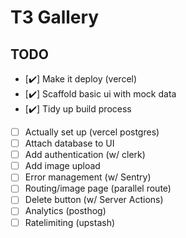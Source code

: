 # T3 Gallery

## TODO

- [✔️] Make it deploy (vercel)
- [✔️] Scaffold basic ui with mock data
- [✔️] Tidy up build process
- [ ] Actually set up (vercel postgres)
- [ ] Attach database to UI
- [ ] Add authentication (w/ clerk)
- [ ] Add image upload
- [ ] Error management (w/ Sentry)
- [ ] Routing/image page (parallel route)
- [ ] Delete button (w/ Server Actions)
- [ ] Analytics (posthog)
- [ ] Ratelimiting (upstash)